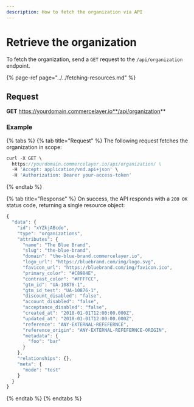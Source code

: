 ```yaml
---
description: How to fetch the organization via API
---
```


# Retrieve the organization

To fetch the organization, send a `GET` request to the `/api/organization` endpoint.

{% page-ref page="../../fetching-resources.md" %}

## Request

**GET** https://yourdomain.commercelayer.io**/api/organization**

### **Example**

{% tabs %}
{% tab title="Request" %}
The following request fetches the organization in scope:

```javascript
curl -X GET \
  https://yourdomain.commercelayer.io/api/organization/ \
  -H 'Accept: application/vnd.api+json' \
  -H 'Authorization: Bearer your-access-token'
```
{% endtab %}

{% tab title="Response" %}
On success, the API responds with a `200 OK` status code, returning a single resource object:

```javascript
{
  "data": {
    "id": "xYZkjABcde",
    "type": "organizations",
    "attributes": {
      "name": "The Blue Brand",
      "slug": "the-blue-brand",
      "domain": "the-blue-brand.commercelayer.io",
      "logo_url": "https://bluebrand.com/img/logo.svg",
      "favicon_url": "https://bluebrand.com/img/favicon.ico",
      "primary_color": "#C8984E",
      "contrast_color": "#FFFFCC",
      "gtm_id": "UA-10876-1",
      "gtm_id_test": "UA-10876-1",
      "discount_disabled": "false",
      "account_disabled": "false",
      "acceptance_disabled": "false",
      "created_at": "2018-01-01T12:00:00.000Z",
      "updated_at": "2018-01-01T12:00:00.000Z",
      "reference": "ANY-EXTERNAL-REFEFERNCE",
      "reference_origin": "ANY-EXTERNAL-REFEFERNCE-ORIGIN",
      "metadata": {
        "foo": "bar"
      }
    },
    "relationships": {},
    "meta": {
      "mode": "test"
    }
  }
}
```
{% endtab %}
{% endtabs %}

